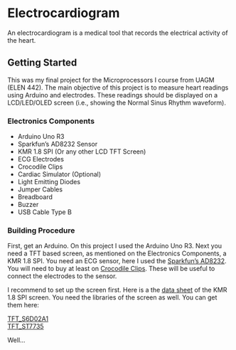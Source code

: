 # Electrocardiogram

An electrocardiogram is a medical tool that records the electrical activity of the heart.

## Getting Started

This was my final project for the Microprocessors I course from UAGM (ELEN 442). The main objective of this project is to measure heart readings using Arduino and electrodes. These readings should be displayed on a LCD/LED/OLED screen (i.e., showing the Normal Sinus Rhythm waveform). 

### Electronics Components

- Arduino Uno R3
- Sparkfun’s AD8232 Sensor
- KMR 1.8 SPI (Or any other LCD TFT Screen)
- ECG Electrodes
- Crocodile Clips
- Cardiac Simulator (Optional)
- Light Emitting Diodes
- Jumper Cables
- Breadboard
- Buzzer
- USB Cable Type B

### Building Procedure

First, get an Arduino. On this project I used the Arduino Uno R3. Next you need a TFT based screen, as mentioned on the Electronics Components, a KMR 1.8 SPI. You need an ECG sensor, here I used the [Sparkfun’s AD8232](https://www.sparkfun.com/products/12650). You will need to buy at least on [Crocodile Clips](https://a.co/d/3fdAH9w). These will be useful to connect the electrodes to the sensor.

I recommend to set up the screen first. Here is a the [data sheet](https://forum.arduino.cc/t/graphics-library-for-cheap-kmr-1-8-spi-s6d02a1-and-ili9163-tft-displays/391450/52) of the KMR 1.8 SPI screen. You need the libraries of the screen as well. You can get them here:

  [TFT_S6D02A1](https://github.com/Bodmer/TFT_S6D02A1)
  <br>
  [TFT_ST7735](https://github.com/Bodmer/TFT_ST7735)

Well...
